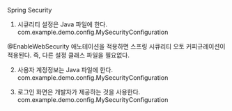 Spring Security

1. 시큐리티 설정은 Java 파일에 한다.
com.example.demo.config.MySecurityConfiguration

@EnableWebSecurity 애노테이션을 적용하면 스프링 시큐리티 오토 커피규레이션이 적용된다.
즉, 다른 설정 클래스 파일을 필요없다.

2. 사용자 계정정보는 Java 파일에 한다.
com.example.demo.config.MySecurityConfiguration


3. 로그인 화면은 개발자가 제공하는 것을 사용한다.
com.example.demo.config.MySecurityConfiguration
